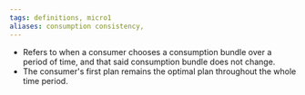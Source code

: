```yaml
---
tags: definitions, micro1
aliases: consumption consistency, 
---
```

- Refers to when a consumer chooses a consumption bundle over a period of time, and that said consumption bundle does not change.
- The consumer's first plan remains the optimal plan throughout the whole time period. 
